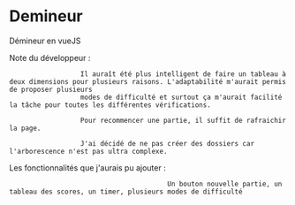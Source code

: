 # Demineur
Démineur en vueJS 

Note du développeur : 

                      Il auraît été plus intelligent de faire un tableau à deux dimensions pour plusieurs raisons. L'adaptabilité m'aurait permis de proposer plusieurs 
                      modes de difficulté et surtout ça m'aurait facilité la tâche pour toutes les différentes vérifications. 
                      
                      Pour recommencer une partie, il suffit de rafraichir la page.
                      
                      J'ai décidé de ne pas créer des dossiers car l'arborescence n'est pas ultra complexe.
                      
Les fonctionnalités que j'aurais pu ajouter : 
                                        
                                            Un bouton nouvelle partie, un tableau des scores, un timer, plusieurs modes de difficulté
                     
                      
                      
